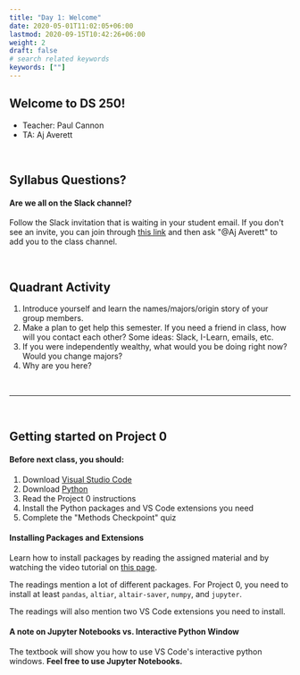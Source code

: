 ```yaml
---
title: "Day 1: Welcome"
date: 2020-05-01T11:02:05+06:00
lastmod: 2020-09-15T10:42:26+06:00
weight: 2
draft: false
# search related keywords
keywords: [""]
---
```


## Welcome to DS 250! 
<!------------------

This is your first programming class that really isn't about programming.  Sure you'll learn how Data Scientists use Python to answer questions with data.
But above all, you'll develop problem solving skills.  This is what distinguishes a great Data Scientist, not the code.  

This class is fundamentally about solving problems.  Solving problems with your computer.  Solving problems with your code.  By the end of this semester
you'll have a ton of experience solving problems.  And even if you go on to never code again, you will have learned how to be better problem solvers.  That'll
stick with you whether you're an accountant or a web designer.  

It's a learned skill.  You have to know where to look, when to ask for help, how to collaborate.

It's going to suck until you get to the point where you know how to Google things the best way, how to distinguish between helpful and useless info.

## First Problem to Solve:  How do the Arthurian Legends, The Princess and the Frog, and Ruth relate?
1. Define what you mean? Which versions? 

## Second Problem:  Getting Python and the required libraries up and running on your computer.  This sounds simple, but I guarnatee 
every one of you will run into issues.  There're almost as many ways for this to go wrong as there are students.  

## Install latest version of VSCode and Python.  If you're on a PC, delete all the old versions you may have (more difficult for Mac because it comes pre-installed)
## Be sure to click the "Add to Path" option


# This is also not graded like classes you're used to.  This class is a sumulated version of a job as a Data Scientist. Not all of you are Data Scientists in 
training, but this is universal:  Communicating technical results so that non-technical people 

1. Problem Solving
2. Improved coding skills
3. Effective written/visual communication
4. Collaboration
5. Timeliness and communication with the boss


-------------------->

- Teacher: Paul Cannon
- TA: Aj Averett

<br>

## Syllabus Questions?

#### Are we all on the Slack channel?

Follow the Slack invitation that is waiting in your student email. If you don't see an invite, you can join through [this link](https://join.slack.com/t/byuidss/signup) and then ask "@Aj Averett"  to add you to the class channel. 

<br>


## Quadrant Activity

<!------------------
# https://www2.byui.edu/Presentations/Transcripts/EducationWeek/2009_07_30_Clark.htm
# https://www2.byui.edu/Presentations/transcripts/devotionals/2009_09_15_clark.htm
-------------------->

1. Introduce yourself and learn the names/majors/origin story of your group members.
1. Make a plan to get help this semester. If you need a friend in class, how will you contact each other? Some ideas: Slack, I-Learn, emails, etc.
1. If you were independently wealthy, what would you be doing right now?  Would you change majors?
1. Why are you here?

<br>

***

<br>

## Getting started on Project 0

#### Before next class, you should:

1. Download [Visual Studio Code](https://code.visualstudio.com/)
1. Download [Python](https://www.python.org/downloads/)
1. Read the Project 0 instructions
1. Install the Python packages and VS Code extensions you need
1. Complete the "Methods Checkpoint" quiz

#### Installing Packages and Extensions

Learn how to install packages by reading the assigned material and by watching the video tutorial on [this page](https://byuistats.github.io/DS250-Cannon/course-materials/python-for-data-science/).

The readings mention a lot of different packages. For Project 0, you need to install at least `pandas`, `altiar`, `altair-saver`, `numpy`, and `jupyter`.

The readings will also mention two VS Code extensions you need to install.

#### A note on Jupyter Notebooks vs. Interactive Python Window

The textbook will show you how to use VS Code's interactive python windows. **Feel free to use Jupyter Notebooks.**




<!---------------------------------
#### Setting up your `py` script

Create a new file in VS Code with a `.py` file extension. This is your Python script.

A good data science `.py` script will have packages and data loaded at the top. Usually you have a few short commented sentences that describe the script purpose. An example is below.

   ```python
   # %%
   # import pandas, altair, numpy
   import pandas as pd
   import altair as alt
   import numpy as np

   # %%
   # load data
   url = 'https://github.com/byuidatascience/data4soils/raw/master/data-raw/cfbp_handgrenade/cfbp_handgrenade.csv'
   dat = pd.read_csv(url)
   ```
If you installed the `jupyter` package, then your Python interactive window should work. ([Section 1.4.2.2](https://byuidatascience.github.io/python4ds/introduction.html#visual-studio-code-vs-code)) This means that when you type `#%%` at the top of your code, you should see a little button pop up that says "run cell". This will run your Python code in an interactive window (on the right side of VS Code) instead of in the terminal (at the bottom of VS Code).
   
Your code for the introduction project will come straight from the reading material. If you have the `pandas` and `altair` packages, you should be able to make the first chart in [P4DS section 3.2.2](https://byuidatascience.github.io/python4ds/data-visualisation.html#creating-an-altair-plot). 

Note that you must add a line of code that says `chart` in order to print out the Altair image you created.
--------------------------------------->




<!-----------------------------------------

## Welcome to DS 250!

{{< faq "Introduction to Brother Cannon">}}

## What do you want to know?


<br>


{{</ faq >}}


{{< faq "What is a data scientist?">}}

Brother Hathaway's definition:

>A blend of programmer, statistician, and communicator that burns with curiosity.

My definiton for DS 250:

>Someone who can extract insights from data and then communicate those insights with clarity.

![](ds_4venn.png)

<br>

**Learn more about the BYU-Idaho data science program [here](http://www.byui.edu/mathematics/data-science).**

{{</ faq >}}


{{< faq "What is data science programming?">}}

__Data scientists write code as a means to an end, whereas software developers write code to build things.__  Data science is inherently different from software development in that data science is an analytic activity, whereas software development has much more in common with traditional engineering.  

Data scientists tackle problems such as identifying fraudulent transactions, or predicting which employees are likely to leave a company.  Software developers can take the data scientists models and turn them into fully functioning systems with production-quality code.  Software developers tackle problems like getting an algorithm to run more efficiently, or building user interfaces. 

{{</ faq >}}

{{< faq "Course Outcomes">}}

Upon completing this course, you will be able to use data-driven programming in __Python__ to handle, format, and visualize data. We will introduce you to data wrangling techniques (__panadas__), analytical methods (__scikit-learn__), and the grammar of graphics (__Altair__). Specifically, as a successful learner, you will be able to:

1. Use functions, data structures, and other programming constructs efficiently to process and find meaning in data.
2. Programmatically load data from various types of data sources, including files, databases, and remote services.
3. Use data manipulation libraries to perform straightforward analysis, produce charts, and prepare data for machine learning algorithms.
4. Use machine learning libraries to discover insights, make predictions, and interpret the success of these algorithms.
5. Collaborate and share your work with industry-leading tools.

{{</ faq >}}

{{< faq "BYU-Idaho Mission Statement">}}

> Brigham Young University-Idaho was founded and is supported and guided by The Church of Jesus Christ of Latter-day Saints. Its mission is to develop disciples of Jesus Christ who are leaders in their homes, the Church, and their communities.

- How would you describe a leader?
- What makes a leader powerful?
- What does a leader do with insights?

[An example of a good leader.](https://www.churchofjesuschrist.org/study/scriptures/pgp/js-h/1.p1#p1 )

[What (or who) is truth?](https://www.churchofjesuschrist.org/study/scriptures/nt/john/14.6?lang=eng#p6#6)


{{</ faq >}}

<br>

## Course Format and Grading

{{< faq "How hard is this class going to be?">}}

__The reality of CSE 250:__

1. We have done all we can to ensure that this is a 2-credit course for the average student.  That means that we expect 4-6 hours outside of class for the average student to achieve an A.  You have to put in the time if you want to build skills.
2. __The course is necessarily creative in nature.__ That fact usually makes it feel more challenging. We will be asking you to learn to write _creative_ data science python code.
4. __If you have any concerns, please talk with me!__

{{</ faq >}}

{{< faq "What is the structure of CSE 250?">}}

The class uses 7 projects to teach data science programming in Python using [pandas](https://pandas.pydata.org/), [Altair](https://altair-viz.github.io/), [scikit-learn](https://scikit-learn.org/stable/), and [numpy](https://numpy.org/).

- [Projects](../../../projects)
- [Syllabus](../../../course-materials/syllabus)

{{</ faq >}}


{{< faq "How do I get the grade I want?">}}

- [Specification Grading](../../../course-materials/syllabus/#spec)
- [Grading structure](../../../course-materials/syllabus/#scale)
- [Competency Elements](../../../course-materials/syllabus/#elements)

<br>

## Introduction Project
------------------------------------------------------------>


<!-------------------------------------------------------------------------
{{< faq "What is the goal?">}}

Completing the introduction project will set you up for success the rest of the semester. The workflow followed in the introduction project (loading packages, writing code, saving images, compiling a final report) will be the same for every other project . __If you have questions about this project, you need to seek help.__

{{</ faq >}}

{{< faq "What exactly do I need to submit?">}}

Make sure you carefully read the [project instructions](../../../projects/introduction/).

You will submit a single `.pdf` file to I-Learn. This pdf file should contain an project summary, your answers to the grand questions (including the plot you saved with `altair_saver`), and an appendix where you copy and paste your commented Python code.

{{</ faq >}}
-------------------------------------------------------->



<!-------------------------------------
### Install Packages

Learn how to install packages by reading the assigned material and by watching the video tutorial on [this page](../../../course-materials/python-for-data-science/).

You need to install `pandas`, `altiar`, `numpy`, `scikit-learn`. 

To get Python interactive window working, you also need to install the `jupyter` package.

<br>

### Setting up your `py` script

Create a new file in VS Code with a `.py` file extension. This is your Python script.

A good data science `.py` script will have packages and data loaded at the top. Usually you have a few short commented sentences that describe the script purpose. An example is below.

   ```python
   # %%
   # import pandas, altair, numpy
   import pandas as pd
   import altair as alt
   import numpy as np

   # %%
   # load data
   url = 'https://github.com/byuidatascience/data4soils/raw/master/data-raw/cfbp_handgrenade/cfbp_handgrenade.csv'
   dat = pd.read_csv(url)
   ```
If you installed the `jupyter` package, then your Python interactive window should work. ([Section 1.4.2.2](https://byuidatascience.github.io/python4ds/introduction.html#visual-studio-code-vs-code)) This means that when you type `#%%` at the top of your code, you should see a little button pop up that says "run cell". This will run your Python code in an interactive window (on the right side of VS Code) instead of in the terminal (at the bottom of VS Code).
   
Your code for the introduction project will come straight from the reading material. If you have the `pandas` and `altair` packages, you should be able to make the first chart in [P4DS section 3.2.2](https://byuidatascience.github.io/python4ds/data-visualisation.html#creating-an-altair-plot). 

Note that you must add a line of code that says `chart` in order to print out the Altair image you created.

{{</ faq >}}
----------------------------------------------->


<!---------------------------------
### Save the Altair Plot

Now that you've made the Altair chart from [P4DS section 3.2.2](https://byuidatascience.github.io/python4ds/data-visualisation.html#creating-an-altair-plot), the next step is to save the chart as a `.png` file. 

To do this, you need to:
  - install the `altair_saver` package
  - install [NodeJS](https://nodejs.org/en/download/package-manager/)
  - Run `npm install -g vega-lite vega-cli canvas` in your terminal/command prompt to install NodeJS dependencies

The `altair_saver` package can be troublesome. For help:
  - watch the video tutorial on [this page](../../../course-materials/altair/)
  - Try reading through the [altair_saver documentation](https://github.com/altair-viz/altair_saver)

### Final Report

At this point you should have Python and VS Code working, created the Altair chart from the reading material, and saved the chart as a `.png` file.

The final step is to put your code and image into a markdown report. (The template is in the [project instructions](../../../projects/introduction/).) The markdown report should be converted to a pdf before being submitted to I-Learn.

Watch this [video tutorial](../../../course-materials/markdown/) to see an example of creating a final report.
----------------------------------------->

<br>
